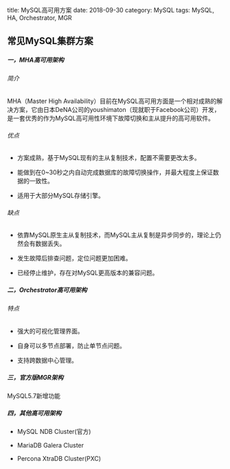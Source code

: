 title: MySQL高可用方案
date: 2018-09-30
category: MySQL
tags: MySQL, HA, Orchestrator, MGR

## 常见MySQL集群方案

##### 一，MHA高可用架构

###### *简介*

  MHA（Master High Availability）目前在MySQL高可用方面是一个相对成熟的解决方案，它由日本DeNA公司的youshimaton（现就职于Facebook公司）开发，是一套优秀的作为MySQL高可用性环境下故障切换和主从提升的高可用软件。


###### *优点*

- 方案成熟，基于MySQL现有的主从复制技术，配置不需要更改太多。

- 能做到在0~30秒之内自动完成数据库的故障切换操作，并最大程度上保证数据的一致性。

- 适用于大部分MySQL存储引擎。

###### *缺点*

- 依靠MySQL原生主从复制技术，而MySQL主从复制是异步同步的，理论上仍然会有数据丢失。

- 发生故障后排查问题，定位问题更加困难。

- 已经停止维护，存在对MySQL更高版本的兼容问题。

##### 二，Orchestrator高可用架构

###### *特点*

- 强大的可视化管理界面。

- 自身可以多节点部署，防止单节点问题。

- 支持跨数据中心管理。

##### 三，官方版MGR架构

MySQL5.7新增功能

##### 四，其他高可用架构

- MySQL NDB Cluster(官方) 

- MariaDB Galera Cluster

- Percona XtraDB Cluster(PXC)